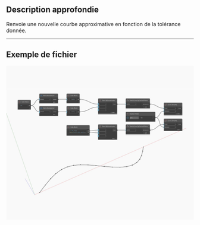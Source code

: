 ## Description approfondie
Renvoie une nouvelle courbe approximative en fonction de la tolérance donnée.
___
## Exemple de fichier

![Simplify](./Autodesk.DesignScript.Geometry.Curve.Simplify_img.jpg)


